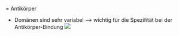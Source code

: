 = Antikörper
- Domänen sind sehr variabel --> wichtig für die Spezifität bei der Antikörper-Bindung 
![](Pasted%20image%2020240426104447.png)
